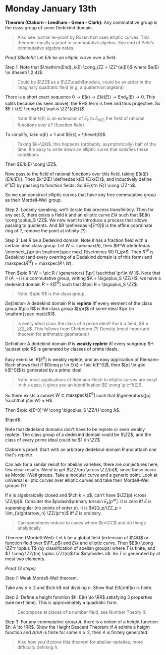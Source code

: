# Monday January 13th

**Theorem (Claborn - Leedham - Green - Clark):**
Any commutative group is the class group of some Dedekind domain.

> Also see: partial re-proof by Rosen that uses elliptic curves.
> This theorem: mostly a proof in commutative algebra.
> See end of Pete's commutative algebra notes.

*Proof (Sketch):*
Let $E/k$ be an elliptic curve over a field.

Step 1:
Note that $\mathrm{End}_k(E) \cong_\ZZ = \ZZ^{a(E)}$ where $a(E) \in \theset{1,2,4}$.

> Could be $\ZZ$ as a $\ZZ\dash$module, could be an order in the imaginary quadratic field (e.g. a quaternion algebra)

There is a short exact sequence $0 \to E(k) \to E(k(E)) \to \mathrm{End}_K(E) \to 0$.
This splits because (as seen above), the RHS term is free and thus projective.
So $E / k(E) \cong E(k) \oplus \ZZ^{a(E)}$.

> Note that $k(E)$ is an extension of $E_k$ to $E_{k(E)}$ the field of rational functions over $k$? (function field)

To simplify, take $a(E) = 1$ and $E(k) = \theset{0}$.

> Taking $k=\QQ$, this happens (probably, asymptotically) half of the time.
> It's easy to write down an elliptic curve that satisfies these conditions

Then $E/k(E) \cong \ZZ$.

Now pass to the field of rational functions over this field, taking $E(k(E) (E/k(E)) )$.
Then $k^2(E) \definedas k(E) (E/k(E))$, and inductively define $k^n(E)$ by passing to function fields.
So $E(k^n (E)) \cong \ZZ^n$.

So we can construct elliptic curves that have any free commutative group as their Mordell-Weil group.

Step 2:
Loosely speaking, we'll iterate this process transfinitely. 
Then for any set $S$, there exists a field $k$ and an elliptic curve $E/k$ such that $E(k) \cong \oplus_S \ZZ$.
We now want to introduce a process that allows passing to quotients.
And $R \definedas k[E^0]$ is the affine coordinate ring of ?, remove the point at infinity (?).

Step 3:
Let $R$ be a Dedekind domain.
Note it has a fraction field with a certain ideal class group.
Let $W \subset \mathrm{spec max}(R)$, then $R^W \definfedas \intersect_{\pr \in \mathrm{spec max} R\setminus W} R_\pr$.
Then $R^W$ is Dedekind (and every overring of a Dedekind domain is of this form)
and $\mathrm{max spec}(R^W) = \mathrm{maxspec}(R\setminus W)$.

Then $\pic R^W = \pic R / \generators{ [\pr] \suchthat \pr\in W }$.
Note that if $(A, +)$ is a commutative group, writing $A = \bigoplus_S \ZZ/H$, we have a dedekind domain $R = k[E^0]$ such that $\pic R = \bigoplus_S \ZZ$.

> Note: $\pic R$ is the class group.

*Definition:*
A dedekind domain $R$ is **replete** iff every element of the class group $\pic R$ is the class group $[\pr]$ of some ideal $\pr \in \mathrm{spec max}(R)$.

> Is every ideal class the class of a prime ideal? 
> For $k$ a field, $R = \ZZ_k$. 
> This follows from Chebotom (?) Density (most important theorem for arithmetic geometers!)

Definition:
A dedekind domain $R$ is **weakly replete** iff every subgroup $H \subset \pic R$ is generated by classes of prime ideals.

Easy exercise:
$K[E^0]$ is weakly replete, and an easy application of Riemann-Roch shows that if $0\neq p \in E(k) = \pic k[E^0]$, then $[p] \in \pic k[E^0]$ is generated by a prime ideal.

> Note: most applications of Riemann-Roch to elliptic curves are easy!
> In this case, it gives you an identification $E \cong \pic^1(E)$.

So there exists a subset $W \subset \mathrm{max spec} k[E^0]$ such that $\generators{[p] \suchthat p\in W} = H$.

Then $\pic k[E^0]^W \cong \bigoplus_S \ZZ/H \cong A$.

$\qed$

Note that dedekind domains don't have to be replete or even weakly replete.
The class group of a dedekind domain could be $\ZZ$, and the class of every prime ideal could be $1 \in \ZZ$

Claborn's proof:
Start with an arbitrary dedekind domain $R$ and attach one that's replete.

Can ask for a similar result for abelian varieties, there are conjectures here, few clear results.
Need to get $\ZZ/(m) \cross \ZZ/(n)$, since these occur as Mordell-Weil groups.
Take a modular curve and a generic point.
Look at universal elliptic curves over elliptic curves and take their Mordell-Weil groups (?)

If $k$ is algebraically closed and $\ch k = p$, can't have $\ZZ(p) \cross \ZZ/(p)$.
Consider the $p\dash$primary torsion $E_k[p^\infty]$. 
It is zero iff $E$ is supersingular (no points of order $p$).
It is $\QQ_p/\ZZ_p = \lim_{\rightarrow_n} \ZZ/(p^n)$ iff $E$ is ordinary.

> Can sometimes reduce to cases where $k=\CC$ and do things analytically.

Theorem (Mordell-Weil):
Let $k$ be a global field (extension of $\QQ$ or function field over $\FF_p$) and $E/k$ and elliptic curve.
Then $E(k) \cong \ZZ^r \oplus T$ (by classification of abelian groups) where $T$ is finite, and $T \cong \ZZ/(m) \oplus \ZZ/(n)$ for $m\divides n$.
So $T$ is generated by at most two elements.

*Proof (3 steps)*

*Step 1:*
Weak Mordell-Weil theorem.

Take any $n\geq 2$ and $\ch k$ not dividing $n$.
Show that $E(k)/n E(k)$ is finite.

*Step 2:*
Define a height function $h: E(k) \to \RR$ satisfying 3 properties (see next time).
This is approximately a quadratic form.

> Decompose at places of a number field, see Number Theory II.

Step 3:
For any commutative group $A$, there is a notion of a height function $h: A \to \RR$.
Show the Height Descent Theorem: if $A$ admits a height function and $A/nA$ is finite for some $n\geq 2$, then $A$ is finitely generated.

> Also how you'd prove this theorem for abelian varieties, more difficulty defining $h$.

